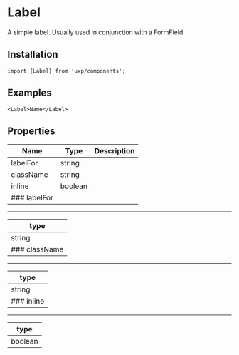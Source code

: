 # Label

A simple label. Usually used in conjunction with a FormField

## Installation

```tsx
import {Label} from 'uxp/components';
```

## Examples

```tsx
<Label>Name</Label>
```

## Properties

| Name         | Type    | Description |
| ------------ | ------- | ----------- |
| labelFor     | string  |             |
| className    | string  |             |
| inline       | boolean |             |
| ### labelFor |         |             |

***

| type          |
| ------------- |
| string        |
| ### className |

***

| type       |
| ---------- |
| string     |
| ### inline |

***

| type    |
| ------- |
| boolean |
